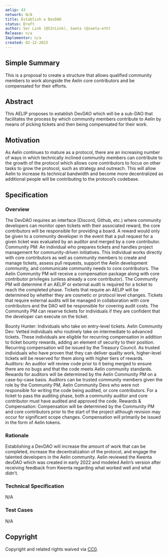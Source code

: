 ```yaml
---
aelip: 43
network: N/A
title: Establish a DevDAO
status: Draft
author: Ser Link (@S3rLink), Saeta (@saeta-eth)
Release: n/a
Implementor: n/a
created: 02-12-2023
---
```


## Simple Summary

<!--"If you can't explain it simply, you don't understand it well enough." Simply describe the outcome the proposed changes intends to achieve. This should be non-technical and accessible to a casual community member.-->

This is a proposal to create a structure that allows qualified community members to work alongside the Aelin core contributors and be compensated for their efforts.

## Abstract

<!--A short (~200 word) description of the proposed change, the abstract should clearly describe the proposed change. This is what *will* be done if the AELIP is implemented, not *why* it should be done or *how* it will be done. If the AELIP proposes deploying a new contract, write, "we propose to deploy a new contract that will do x".-->

This AELIP proposes to establish DevDAO which will be a sub-DAO that facilitates the process by which community members contribute to Aelin by means of picking tickets and then being compensated for their work.

## Motivation

<!--This is the problem statement. This is the *why* of the AELIP. It should clearly explain *why* the current state of the protocol is inadequate.  It is critical that you explain *why* the change is needed, if the AELIP proposes changing how something is calculated, you must address *why* the current calculation is inaccurate or wrong. This is not the place to describe how the AELIP will address the issue!-->

As Aelin continues to mature as a protocol, there are an increasing number of ways in which technically inclined community members can contribute to the growth of the protocol which allows core contributors to focus on other tasks to grow the protocol, such as strategy and outreach. This will allow Aelin to increase its technical bandwidth and become more decentralized as additional people will be contributing to the protocol’s codebase.

## Specification

### Overview

<!--This is a high-level overview of *how* the AELIP will solve the problem. The overview should clearly describe how the new feature will be implemented.-->

The DevDAO requires an interface (Discord, Github, etc.) where community developers can monitor open tickets with their associated reward, the core contributors will be responsible for providing a board. A reward would only be given to a community developer in the event that a pull request for a given ticket was evaluated by an auditor and merged by a core contributor.
Community PM: An individual who prepares tickets and handles project management for community-driven initiatives. This individual works directly with core contributors as well as community members to create and manage tickets, assess pull requests, support the Aelin development community, and communicate community needs to core contributors. The Aelin Community PM will receive a compensation package along with core contributor privileges (unless already a core contributor). The Community PM will determine if an AELIP or external audit is required for a ticket to reach the completed phase. Tickets that require an AELIP will be determined by whether they are cosmetic or protocol level changes. Tickets that require external audits will be managed in collaboration with core contributors and the DAO will be responsible for covering audit costs. The Community PM can reserve tickets for individuals if they are confident that the developer can execute on the ticket.

Bounty Hunter: Individuals who take on entry-level tickets.
Aelin Community Dev: Vetted individuals who routinely take on intermediate to advanced tickets. These individuals are eligible for recurring compensation in addition to ticket bounty rewards, adding an element of security to their position. Recurring compensation will be issued by the Treasury Council. As trusted individuals who have proven that they can deliver quality work, higher-level tickets will be reserved for them along with higher tiers of rewards.
Auditors: An auditor will review code prior to it being merged to ensure there are no bugs and that the code meets Aelin community standards. Rewards for auditors will be determined by the Aelin Community PM on a case-by-case basis. Auditors can be trusted community members given the role by the Community PM, Aelin Community Devs who were not responsible for writing the code being audited, or core contributors. For a ticket to pass the auditing phase, both a community auditor and core contributor must have audited and approved the code.
Rewards & Compensation: Compensation will be determined by the Community PM and core contributors prior to the start of the project although revision may occur for significant scope changes. Compensation will primarily be issued in the form of Aelin tokens.

### Rationale

<!--This is where you explain the reasoning behind how you propose to solve the problem. Why did you propose to implement the change in this way, what were the considerations and trade-offs. The rationale fleshes out what motivated the design and why particular design decisions were made. It should describe alternate designs that were considered and related work. The rationale may also provide evidence of consensus within the community, and should discuss important objections or concerns raised during discussion.-->

Establishing a DevDAO will increase the amount of work that can be completed, increase the decentralization of the protocol, and engage the talented developers in the Aelin community. Aelin reviewed the Kwenta devDAO which was created in early 2022 and modeled Aelin’s version after receiving feedback from Kwenta regarding what worked well and what didn’t.

### Technical Specification

<!--The technical specification should outline the public API of the changes proposed. That is, changes to any of the interfaces Synthetix currently exposes or the creations of new ones.-->

N/A

### Test Cases

<!--Test cases for an implementation are mandatory for AELIPs but can be included with the implementation..-->

N/A

## Copyright

Copyright and related rights waived via [CC0](https://creativecommons.org/publicdomain/zero/1.0/).
